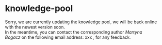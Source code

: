 # knowledge-pool

Sorry, we are currently updating the knowledge pool, we will be back online with the newest version soon. <br/>
In the meantime, you can contact the corresponding author *Martyna Bogacz* on the following email address: xxx , for any feedback. 

